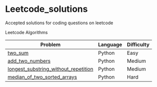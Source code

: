 # Leetcode_solutions
Accepted solutions for coding questions on leetcode

Leetcode Algorithms

Problem| Language | Difficulty
-------|----------|------------
[two_sum](https://github.com/Marcus-Jon/Leetcode_solutions/blob/master/soultions/1_two_sum.py)|Python|Easy
[add_two_numbers](https://github.com/Marcus-Jon/Leetcode_solutions/blob/master/soultions/2_add_two_numbers.py)|Python|Medium
[longest_substring_without_repetition](https://github.com/Marcus-Jon/Leetcode_solutions/blob/master/soultions/3_longest_substring_without_repeating_characters.py)|Python|Medium
[median_of_two_sorted_arrays](https://github.com/Marcus-Jon/Leetcode_solutions/blob/master/solutions/4_median_of_two_sorted_arrays.py)|Python|Hard
